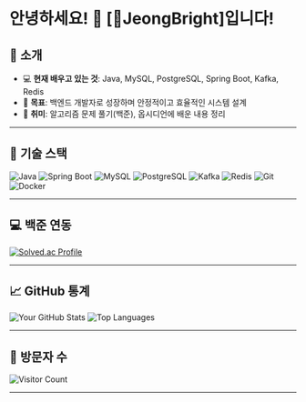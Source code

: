 # 안녕하세요! 👋 [JeongBright]입니다!

## 🌟 소개
- 💻 **현재 배우고 있는 것**: Java, MySQL, PostgreSQL, Spring Boot, Kafka, Redis
- 🚀 **목표**: 백엔드 개발자로 성장하며 안정적이고 효율적인 시스템 설계
- 🌱 **취미**: 알고리즘 문제 풀기(백준), 옵시디언에 배운 내용 정리

---

## 🔧 기술 스택
![Java](https://img.shields.io/badge/-Java-orange?style=flat-square&logo=openjdk)
![Spring Boot](https://img.shields.io/badge/-Spring%20Boot-brightgreen?style=flat-square&logo=springboot)
![MySQL](https://img.shields.io/badge/-MySQL-blue?style=flat-square&logo=mysql)
![PostgreSQL](https://img.shields.io/badge/-PostgreSQL-darkblue?style=flat-square&logo=postgresql)
![Kafka](https://img.shields.io/badge/-Kafka-lightblue?style=flat-square&logo=apachekafka)
![Redis](https://img.shields.io/badge/-Redis-red?style=flat-square&logo=redis)
![Git](https://img.shields.io/badge/-Git-orange?style=flat-square&logo=git)
![Docker](https://img.shields.io/badge/-Docker-blue?style=flat-square&logo=docker)

---

## 💻 백준 연동
[![Solved.ac Profile](http://mazassumnida.wtf/api/v2/generate_badge?boj=JeongBright)](https://solved.ac/JeongBright)

---

## 📈 GitHub 통계
![Your GitHub Stats](https://github-readme-stats.vercel.app/api?username=YourGitHubUsername&show_icons=true&theme=radical)
![Top Languages](https://github-readme-stats.vercel.app/api/top-langs/?username=YourGitHubUsername&layout=compact&theme=radical)

---

## 🌟 방문자 수
![Visitor Count](https://komarev.com/ghpvc/?username=YourGitHubUsername&style=flat-square&color=blue)

---

